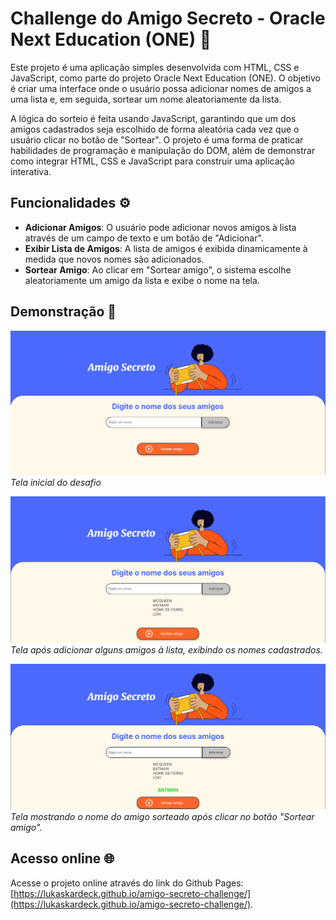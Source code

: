 # Challenge do Amigo Secreto - Oracle Next Education (ONE) 🎉

Este projeto é uma aplicação simples desenvolvida com HTML, CSS e JavaScript, como parte do projeto Oracle Next Education (ONE). O objetivo é criar uma interface onde o usuário possa adicionar nomes de amigos a uma lista e, em seguida, sortear um nome aleatoriamente da lista. 

A lógica do sorteio é feita usando JavaScript, garantindo que um dos amigos cadastrados seja escolhido de forma aleatória cada vez que o usuário clicar no botão de "Sortear". O projeto é uma forma de praticar habilidades de programação e manipulação do DOM, além de demonstrar como integrar HTML, CSS e JavaScript para construir uma aplicação interativa.

## Funcionalidades ⚙️

- **Adicionar Amigos**: O usuário pode adicionar novos amigos à lista através de um campo de texto e um botão de "Adicionar".
- **Exibir Lista de Amigos**: A lista de amigos é exibida dinamicamente à medida que novos nomes são adicionados.
- **Sortear Amigo**: Ao clicar em "Sortear amigo", o sistema escolhe aleatoriamente um amigo da lista e exibe o nome na tela.

## Demonstração 📸

![Tela inicial com campo para adicionar amigos](assets/inicial.png)
*Tela inicial do desafio*


![Tela após adicionar amigos](assets/apos_add.png)
*Tela após adicionar alguns amigos à lista, exibindo os nomes cadastrados.*


![Resultado do sorteio](assets/sorteio.png)
*Tela mostrando o nome do amigo sorteado após clicar no botão "Sortear amigo".*


## Acesso online 🌐

Acesse o projeto online através do link do Github Pages: [https://lukaskardeck.github.io/amigo-secreto-challenge/](https://lukaskardeck.github.io/amigo-secreto-challenge/).